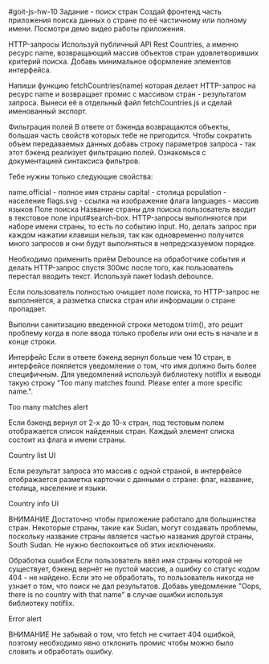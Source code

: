 #goit-js-hw-10 Задание - поиск стран Создай фронтенд часть приложения поиска
данных о стране по её частичному или полному имени. Посмотри демо видео работы
приложения.

HTTP-запросы Используй публичный API Rest Countries, а именно ресурс name,
возвращающий массив объектов стран удовлетворивших критерий поиска. Добавь
минимальное оформление элементов интерфейса.

Напиши функцию fetchCountries(name) которая делает HTTP-запрос на ресурс name и
возвращает промис с массивом стран - результатом запроса. Вынеси её в отдельный
файл fetchCountries.js и сделай именованный экспорт.

Фильтрация полей В ответе от бэкенда возвращаются объекты, большая часть свойств
которых тебе не пригодится. Чтобы сократить объем передаваемых данных добавь
строку параметров запроса - так этот бэкенд реализует фильтрацию полей.
Ознакомься с документацией синтаксиса фильтров.

Тебе нужны только следующие свойства:

name.official - полное имя страны capital - столица population - население
flags.svg - ссылка на изображение флага languages - массив языков Поле поиска
Название страны для поиска пользователь вводит в текстовое поле
input#search-box. HTTP-запросы выполняются при наборе имени страны, то есть по
событию input. Но, делать запрос при каждом нажатии клавиши нельзя, так как
одновременно получится много запросов и они будут выполняться в непредсказуемом
порядке.

Необходимо применить приём Debounce на обработчике события и делать HTTP-запрос
спустя 300мс после того, как пользователь перестал вводить текст. Используй
пакет lodash.debounce.

Если пользователь полностью очищает поле поиска, то HTTP-запрос не выполняется,
а разметка списка стран или информации о стране пропадает.

Выполни санитизацию введенной строки методом trim(), это решит проблему когда в
поле ввода только пробелы или они есть в начале и в конце строки.

Интерфейс Если в ответе бэкенд вернул больше чем 10 стран, в интерфейсе
пояляется уведомление о том, что имя должно быть более специфичным. Для
уведомлений используй библиотеку notiflix и выводи такую строку "Too many
matches found. Please enter a more specific name.".

Too many matches alert

Если бэкенд вернул от 2-х до 10-х стран, под тестовым полем отображается список
найденных стран. Каждый элемент списка состоит из флага и имени страны.

Country list UI

Если результат запроса это массив с одной страной, в интерфейсе отображается
разметка карточки с данными о стране: флаг, название, столица, население и
языки.

Country info UI

ВНИМАНИЕ Достаточно чтобы приложение работало для большинства стран. Некоторые
страны, такие как Sudan, могут создавать проблемы, поскольку название страны
является частью названия другой страны, South Sudan. Не нужно беспокоиться об
этих исключениях.

Обработка ошибки Если пользователь ввёл имя страны которой не существует, бэкенд
вернёт не пустой массив, а ошибку со статус кодом 404 - не найдено. Если это не
обработать, то пользователь никогда не узнает о том, что поиск не дал
результатов. Добавь уведомление "Oops, there is no country with that name" в
случае ошибки используя библиотеку notiflix.

Error alert

ВНИМАНИЕ Не забывай о том, что fetch не считает 404 ошибкой, поэтому необходимо
явно отклонить промис чтобы можно было словить и обработать ошибку.
